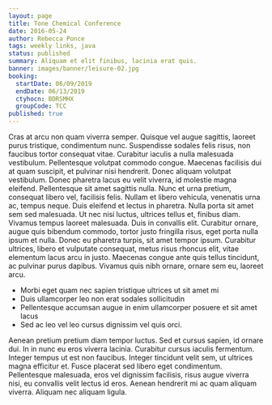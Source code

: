 ```yaml
---
layout: page
title: Tone Chemical Conference
date: 2016-05-24
author: Rebecca Ponce
tags: weekly links, java
status: published
summary: Aliquam et elit finibus, lacinia erat quis.
banner: images/banner/leisure-02.jpg
booking:
  startDate: 06/09/2019
  endDate: 06/13/2019
  ctyhocn: BDRSMHX
  groupCode: TCC
published: true
---
```

Cras at arcu non quam viverra semper. Quisque vel augue sagittis, laoreet purus tristique, condimentum nunc. Suspendisse sodales felis risus, non faucibus tortor consequat vitae. Curabitur iaculis a nulla malesuada vestibulum. Pellentesque volutpat commodo congue. Maecenas facilisis dui at quam suscipit, et pulvinar nisi hendrerit. Donec aliquam volutpat vestibulum. Donec pharetra lacus eu velit viverra, id molestie magna eleifend. Pellentesque sit amet sagittis nulla. Nunc et urna pretium, consequat libero vel, facilisis felis. Nullam et libero vehicula, venenatis urna ac, tempus neque. Duis eleifend et lectus in pharetra.
Nulla porta sit amet sem sed malesuada. Ut nec nisi luctus, ultrices tellus et, finibus diam. Vivamus tempus laoreet malesuada. Duis in convallis elit. Curabitur ornare, augue quis bibendum commodo, tortor justo fringilla risus, eget porta nulla ipsum et nulla. Donec eu pharetra turpis, sit amet tempor ipsum. Curabitur ultrices, libero et vulputate consequat, metus risus rhoncus elit, vitae elementum lacus arcu in justo. Maecenas congue ante quis tellus tincidunt, ac pulvinar purus dapibus. Vivamus quis nibh ornare, ornare sem eu, laoreet arcu.

* Morbi eget quam nec sapien tristique ultrices ut sit amet mi
* Duis ullamcorper leo non erat sodales sollicitudin
* Pellentesque accumsan augue in enim ullamcorper posuere et sit amet lacus
* Sed ac leo vel leo cursus dignissim vel quis orci.

Aenean pretium pretium diam tempor luctus. Sed et cursus sapien, id ornare dui. In in nunc eu eros viverra lacinia. Curabitur cursus iaculis fermentum. Integer tempus ut est non faucibus. Integer tincidunt velit sem, ut ultrices magna efficitur et. Fusce placerat sed libero eget condimentum. Pellentesque malesuada, eros vel dignissim facilisis, risus augue viverra nisi, eu convallis velit lectus id eros. Aenean hendrerit mi ac quam aliquam viverra. Aliquam nec aliquam ligula.
